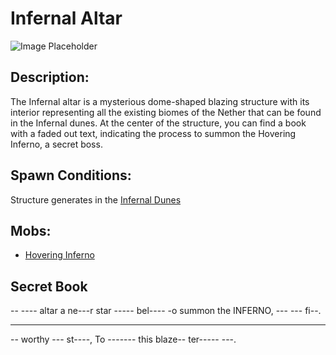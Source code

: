 # Infernal Altar

![Image Placeholder](https://static.miraheze.org/stardustlabswiki/e/e4/Infernal\_altar.png)

## Description:

The Infernal altar is a mysterious dome-shaped blazing structure with its interior representing all the existing biomes of the Nether that can be found in the Infernal dunes. At the center of the structure, you can find a book with a faded out text, indicating the process to summon the Hovering Inferno, a secret boss.

## Spawn Conditions:

Structure generates in the [Infernal Dunes](https://officiallysp.net/pokeywiki/Nether\_Biomes/infernaldunes.html)

## Mobs:

* [Hovering Inferno](../../docs/Nether\_Structures/hoveringinferno/)

## Secret Book

\-- ---- altar a ne---r star ----- bel---- -o summon the INFERNO, --- --- fi--.

***

\-- worthy --- st----, To ------- this blaze-- ter----- ---.
